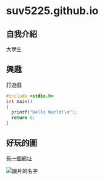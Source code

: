 # suv5225.github.io

## 自我介紹

大學生

## 興趣

打遊戲

```c
#include <stdio.h>
int main()
{
  printf("Hello World!\n");
  return 0;
}
```

## 好玩的圖

[有一個網址](https://suv5225.github.io/)

![圖片的名字](https://p2.bahamut.com.tw/B/2KU/30/cd1be138ae851b1fcc6a0c458c1b83m5.JPG)
